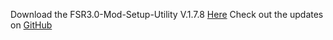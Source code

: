 Download the FSR3.0-Mod-Setup-Utility V.1.7.8 [Here](https://sharemods.com/uwh24kmamwev/FSR3_v1.7.8.rar.html)
Check out the updates on [GitHub](https://github.com/P4TOLINO06/FSR3.0-Mod-Setup-Utility)
